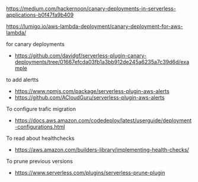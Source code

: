 https://medium.com/hackernoon/canary-deployments-in-serverless-applications-b0f47fa9b409

https://lumigo.io/aws-lambda-deployment/canary-deployment-for-aws-lambda/


for canary deployments
- https://github.com/davidgf/serverless-plugin-canary-deployments/tree/01667efcda03fb1a3bb912de245a6235a7c39d6d/example

to add alertts
- https://www.npmjs.com/package/serverless-plugin-aws-alerts
- https://github.com/ACloudGuru/serverless-plugin-aws-alerts

To configure trafic migration
- https://docs.aws.amazon.com/codedeploy/latest/userguide/deployment-configurations.html


To read about healthchecks
- https://aws.amazon.com/builders-library/implementing-health-checks/

To prune previous versions
- https://www.serverless.com/plugins/serverless-prune-plugin
